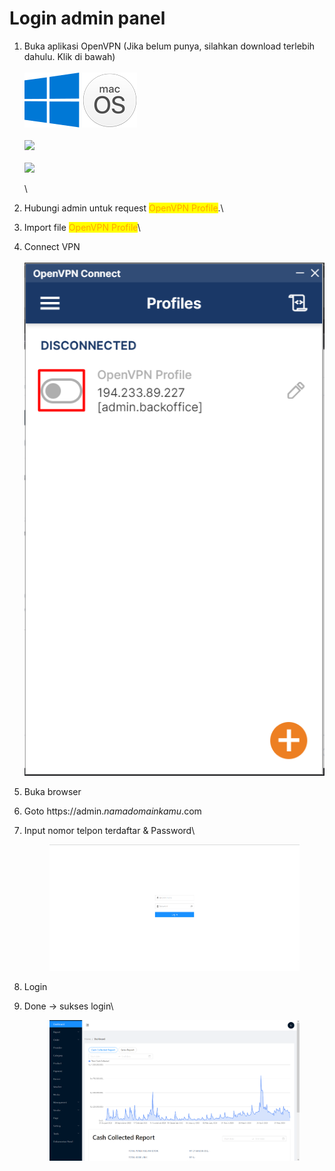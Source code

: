 # Login admin panel

1.  Buka aplikasi OpenVPN (Jika belum punya, silahkan download terlebih dahulu. Klik di bawah)\
    \
    [![](<../.gitbook/assets/image (48).png>)](https://openvpn.net/client-connect-vpn-for-windows/)     [![](../.gitbook/assets/Untitled-1.png)](https://openvpn.net/client-connect-vpn-for-mac-os/)\
    \
    [![](../.gitbook/assets/Google\_Play\_Store\_badge\_EN.svg)](https://play.google.com/store/apps/details?id=net.openvpn.openvpn)\
    \
    [![](../.gitbook/assets/Download\_on\_the\_App\_Store\_Badge.png)](https://apps.apple.com/us/app/openvpn-connect/id590379981)

    \

2. Hubungi admin untuk request <mark style="color:orange;">OpenVPN Profile</mark>.\

3. Import file <mark style="color:orange;">OpenVPN Profile</mark>\

4. Connect VPN\
   \
   ![](<../.gitbook/assets/image (60).png>)
5. Buka browser
6. Goto https://admin._namadomainkamu_.com
7.  Input nomor telpon terdaftar & Password\


    <figure><img src="../.gitbook/assets/image (4) (1).png" alt=""><figcaption></figcaption></figure>
8. Login
9.  Done -> sukses login\


    <figure><img src="../.gitbook/assets/Screenshot_94.png" alt=""><figcaption></figcaption></figure>
